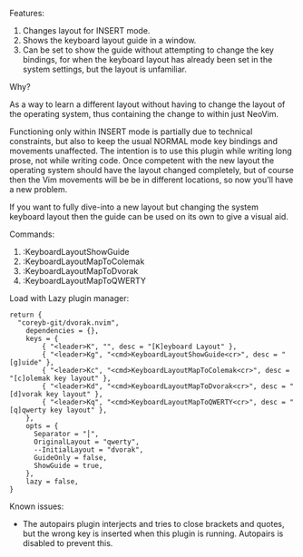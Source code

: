 Features:

1.  Changes layout for INSERT mode.
1.  Shows the keyboard layout guide in a window.
1.  Can be set to show the guide without attempting to change the key bindings, for when the keyboard layout has already been set in the system settings, but the layout is unfamiliar.

Why?

As a way to learn a different layout without having to change the layout of the operating system, thus containing the change to within just NeoVim.

Functioning only within INSERT mode is partially due to technical constraints, but also to keep the usual NORMAL mode key bindings and movements unaffected.  The intention is to use this plugin while writing long prose, not while writing code.  Once competent with the new layout the operating system should have the layout changed completely, but of course then the Vim movements will be be in different locations, so now you'll have a new problem.

If you want to fully dive-into a new layout but changing the system keyboard layout then the guide can be used on its own to give a visual aid.

Commands:

1.  :KeyboardLayoutShowGuide
1.  :KeyboardLayoutMapToColemak
1.  :KeyboardLayoutMapToDvorak
1.  :KeyboardLayoutMapToQWERTY

Load with Lazy plugin manager:

```
return {
  "coreyb-git/dvorak.nvim",
	dependencies = {},
	keys = {
		{ "<leader>K", "", desc = "[K]eyboard Layout" },
		{ "<leader>Kg", "<cmd>KeyboardLayoutShowGuide<cr>", desc = "[g]uide" },
		{ "<leader>Kc", "<cmd>KeyboardLayoutMapToColemak<cr>", desc = "[c]olemak key layout" },
		{ "<leader>Kd", "<cmd>KeyboardLayoutMapToDvorak<cr>", desc = "[d]vorak key layout" },
		{ "<leader>Kq", "<cmd>KeyboardLayoutMapToQWERTY<cr>", desc = "[q]qwerty key layout" },
	},
	opts = {
	  Separator = "│",
	  OriginalLayout = "qwerty",
	  --InitialLayout = "dvorak",
	  GuideOnly = false,
	  ShowGuide = true,
	},
	lazy = false,
}
```

Known issues:

-  The autopairs plugin interjects and tries to close brackets and quotes, but the wrong key is inserted when this plugin is running.  Autopairs is disabled to prevent this.
